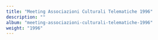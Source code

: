 ```yaml
---
title: "Meeting Associazioni Culturali Telematiche 1996"
description: ""
album: "meeting-associazioni-culturali-telematiche-1996"
weight: "1996"
---
```

